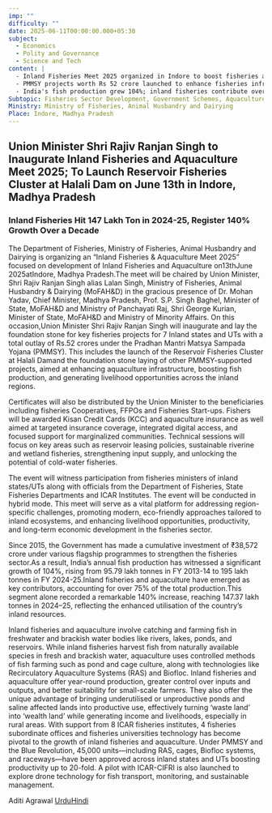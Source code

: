 ```yaml
---
imp: ""
difficulty: ""
date: 2025-06-11T00:00:00.000+05:30
subject:
  - Economics
  - Polity and Governance
  - Science and Tech
content: |
  - Inland Fisheries Meet 2025 organized in Indore to boost fisheries and aquaculture.
  - PMMSY projects worth Rs 52 crore launched to enhance fisheries infrastructure and production.
  - India's fish production grew 104%; inland fisheries contribute over 75% using new tech.
Subtopic: Fisheries Sector Development, Government Schemes, Aquaculture Technologies, Rural Livelihoods
Ministry: Ministry of Fisheries, Animal Husbandry and Dairying
Place: Indore, Madhya Pradesh
---
```


## Union Minister Shri Rajiv Ranjan Singh to Inaugurate Inland Fisheries and Aquaculture Meet 2025; To Launch Reservoir Fisheries Cluster at Halali Dam on June 13th in Indore, Madhya Pradesh

### Inland Fisheries Hit 147 Lakh Ton in 2024-25, Register 140% Growth Over a Decade

The Department of Fisheries, Ministry of Fisheries, Animal Husbandry and Dairying is organizing an “Inland Fisheries & Aquaculture Meet 2025” focused on development of Inland Fisheries and Aquaculture on13thJune 2025atIndore, Madhya Pradesh.The meet will be chaired by Union Minister, Shri Rajiv Ranjan Singh alias Lalan Singh, Ministry of Fisheries, Animal Husbandry & Dairying (MoFAH&D) in the gracious presence of Dr. Mohan Yadav, Chief Minister, Madhya Pradesh, Prof. S.P. Singh Baghel, Minister of State, MoFAH&D and Ministry of Panchayati Raj, Shri George Kurian, Minister of State, MoFAH&D and Ministry of Minority Affairs. On this occasion,Union Minister Shri Rajiv Ranjan Singh will inaugurate and lay the foundation stone for key fisheries projects for 7 Inland states and UTs with a total outlay of Rs.52 crores under the Pradhan Mantri Matsya Sampada Yojana (PMMSY). This includes the launch of the Reservoir Fisheries Cluster at Halali Damand the foundation stone laying of other PMMSY-supported projects, aimed at enhancing aquaculture infrastructure, boosting fish production, and generating livelihood opportunities across the inland regions.

Certificates will also be distributed by the Union Minister to the beneficiaries including fisheries Cooperatives, FFPOs and Fisheries Start-ups. Fishers will be awarded Kisan Credit Cards (KCC) and aquaculture insurance as well aimed at targeted insurance coverage, integrated digital access, and focused support for marginalized communities. Technical sessions will focus on key areas such as reservoir leasing policies, sustainable riverine and wetland fisheries, strengthening input supply, and unlocking the potential of cold-water fisheries.

The event will witness participation from fisheries ministers of inland states/UTs along with officials from the Department of Fisheries, State Fisheries Departments and ICAR Institutes. The event will be conducted in hybrid mode. This meet will serve as a vital platform for addressing region-specific challenges, promoting modern, eco-friendly approaches tailored to inland ecosystems, and enhancing livelihood opportunities, productivity, and long-term economic development in the fisheries sector.

Since 2015, the Government has made a cumulative investment of ₹38,572 crore under various flagship programmes to strengthen the fisheries sector.As a result, India’s annual fish production has witnessed a significant growth of 104%, rising from 95.79 lakh tonnes in FY 2013-14 to 195 lakh tonnes in FY 2024-25.Inland fisheries and aquaculture have emerged as key contributors, accounting for over 75% of the total production.This segment alone recorded a remarkable 140% increase, reaching 147.37 lakh tonnes in 2024–25, reflecting the enhanced utilisation of the country’s inland resources.

Inland fisheries and aquaculture involve catching and farming fish in freshwater and brackish water bodies like rivers, lakes, ponds, and reservoirs. While inland fisheries harvest fish from naturally available species in fresh and brackish water, aquaculture uses controlled methods of fish farming such as pond and cage culture, along with technologies like Recirculatory Aquaculture Systems (RAS) and Biofloc. Inland fisheries and aquaculture offer year-round production, greater control over inputs and outputs, and better suitability for small-scale farmers. They also offer the unique advantage of bringing underutilised or unproductive ponds and saline affected lands into productive use, effectively turning ‘waste land’ into ‘wealth land’ while generating income and livelihoods, especially in rural areas. With support from 8 ICAR fisheries institutes, 4 fisheries subordinate offices and fisheries universities technology has become pivotal to the growth of inland fisheries and aquaculture. Under PMMSY and the Blue Revolution, 45,000 units—including RAS, cages, Biofloc systems, and raceways—have been approved across inland states and UTs boosting productivity up to 20-fold. A pilot with ICAR-CIFRI is also launched to explore drone technology for fish transport, monitoring, and sustainable management.

Aditi Agrawal
[Urdu](https://pib.gov.in/PressReleasePage.aspx?PRID=2135762)[Hindi](https://pib.gov.in/PressReleasePage.aspx?PRID=2135772)